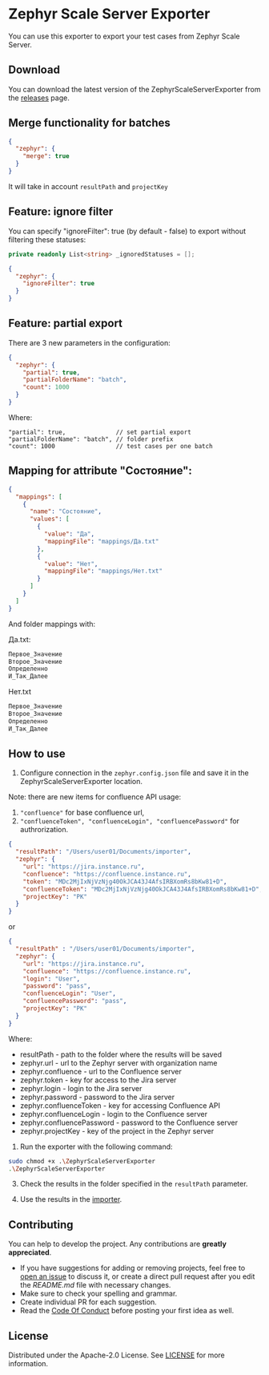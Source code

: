 # Zephyr Scale Server Exporter

You can use this exporter to export your test cases from Zephyr Scale Server.

## Download

You can download the latest version of the ZephyrScaleServerExporter from the [releases](https://github.com/testit-tms/migrators/releases/latest) page.

## Merge functionality for batches

```json
{
  "zephyr": {
    "merge": true
  }
}
```

It will take in account `resultPath` and `projectKey`

## Feature: ignore filter

You can specify "ignoreFilter": true (by default - false)
to export without filtering these statuses:

```csharp
private readonly List<string> _ignoredStatuses = [];
```

```json
{
  "zephyr": {
    "ignoreFilter": true
  }
}
```

## Feature: partial export

There are 3 new parameters in the configuration:

```json
{
  "zephyr": {
    "partial": true,
    "partialFolderName": "batch",
    "count": 1000
  }
}
```

Where:
```
"partial": true,              // set partial export
"partialFolderName": "batch", // folder prefix
"count": 1000                 // test cases per one batch
```


## Mapping for attribute "Состояние":

```json
{
  "mappings": [
    {
      "name": "Состояние",
      "values": [
        {
          "value": "Да",
          "mappingFile": "mappings/Да.txt"
        },
        {
          "value": "Нет",
          "mappingFile": "mappings/Нет.txt"
        }
      ]
    }
  ]
}
```

And folder mappings with:

Да.txt:
```txt
Первое_Значение
Второе_Значение
Определенно
И_Так_Далее
```

Нет.txt
```txt
Первое_Значение
Второе_Значение
Определенно
И_Так_Далее
```

## How to use

1. Configure connection in the `zephyr.config.json` file and save it in the ZephyrScaleServerExporter location.

Note: there are new items for confluence API usage:
  1. `"confluence"` for base confluence url,
  2. `"confluenceToken", "confluenceLogin", "confluencePassword"` for authrorization.

```json
{
  "resultPath": "/Users/user01/Documents/importer",
  "zephyr": {
    "url": "https://jira.instance.ru",
    "confluence": "https://confluence.instance.ru",
    "token": "MDc2MjIxNjVzNjg40OkJCA43J4AfsIRBXomRs8bKw81+D",
    "confluenceToken": "MDc2MjIxNjVzNjg40OkJCA43J4AfsIRBXomRs8bKw81+D",
    "projectKey": "PK"
  }
}
```

or

```json
{
  "resultPath" : "/Users/user01/Documents/importer",
  "zephyr": {
    "url": "https://jira.instance.ru",
    "confluence": "https://confluence.instance.ru",
    "login": "User",
    "password": "pass",
    "confluenceLogin": "User",
    "confluencePassword": "pass",
    "projectKey": "PK"
  }
}
```

Where:

- resultPath - path to the folder where the results will be saved
- zephyr.url - url to the Zephyr server with organization name
- zephyr.confluence - url to the Confluence server
- zephyr.token - key for access to the Jira server
- zephyr.login - login to the Jira server
- zephyr.password - password to the Jira server
- zephyr.confluenceToken - key for accessing Confluence API
- zephyr.confluenceLogin - login to the Confluence server
- zephyr.confluencePassword - password to the Confluence server
- zephyr.projectKey - key of the project in the Zephyr server

1. Run the exporter with the following command:

```bash
sudo chmod +x .\ZephyrScaleServerExporter
.\ZephyrScaleServerExporter
```

3. Check the results in the folder specified in the `resultPath` parameter.

4. Use the results in the [importer](https://github.com/testit-tms/migrators/tree/main/Migrators/Importer/Readme.md).

## Contributing

You can help to develop the project. Any contributions are **greatly appreciated**.

- If you have suggestions for adding or removing projects, feel free
  to [open an issue](https://github.com/testit-tms/migrators/issues/new) to discuss it, or create a direct pull
  request after you edit the *README.md* file with necessary changes.
- Make sure to check your spelling and grammar.
- Create individual PR for each suggestion.
- Read the [Code Of Conduct](https://github.com/testit-tms/migrators/blob/main/CODE_OF_CONDUCT.md) before posting
  your first idea as well.

## License

Distributed under the Apache-2.0 License.
See [LICENSE](https://github.com/testit-tms/migrators/blob/main/LICENSE) for more information.
